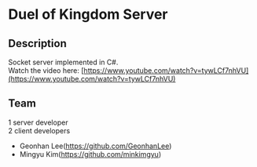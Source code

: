 # Duel of Kingdom Server

## Description
Socket server implemented in C#.  
Watch the video here: [https://www.youtube.com/watch?v=tywLCf7nhVU](https://www.youtube.com/watch?v=tywLCf7nhVU)

## Team
1 server developer  
2 client developers  
- Geonhan Lee(https://github.com/GeonhanLee)
- Mingyu Kim(https://github.com/minkimgyu)
